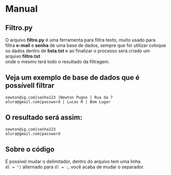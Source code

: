 # Manual
## Filtro.py
O arquívo **filtro.py** é uma ferramenta para filtra texto, muito usado para <br>
filtra **e-mail** e **senha** de uma base de dados, sempre que for utilizar coloque <br> 
os dados dentro de **lista.txt** e ao finalizar o processo será criado um arquivo **filtro.txt** <br>
onde o mesmo terá todo o resultado da filtragem.

## Veja um exemplo de base de dados que é possívell filtrar
```
newton@ig.com|senha123 |Newton Pugno | Rua da 7
alura@gmail.com|password | Lucas R | Bom Lugar
```
## O resultado será assim:
```
newton@ig.com|senha123 
alura@gmail.com|password
```
## Sobre o código
É possível mudar o delimitador, dentro do arquívo tem uma linha <br>
`dl = "|` alternado para `dl = :`, você acaba de mudar o separador.
